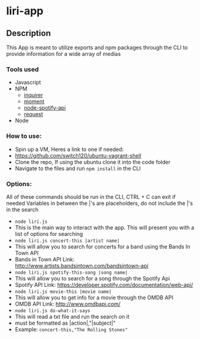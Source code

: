# liri-app

## Description
This App is meant to utilize exports and npm packages through the CLI to provide information for a wide array of medias

### Tools used
- Javascript
- NPM
  - [inquirer](https://www.npmjs.com/package/inquirer "Inquirer's NPM page")
  - [moment](https://www.npmjs.com/package/moment "Moment's NPM page")
  - [node-spotify-api](https://www.npmjs.com/package/node-spotify-api "Node-Spotify-Api's NPM page")
  - [request](https://www.npmjs.com/package/request "Request's NPM page")
- Node

### How to use:
- Spin up a VM, Heres a link to one if needed:
 - https://github.com/switch120/ubuntu-vagrant-shell
- Clone the repo, If using the ubuntu clone it into the code folder
- Navigate to the files and run `npm install` in the CLI

### Options:
All of these commands should be run in the CLI, CTRL + C can exit if needed
Variables in between the |'s are placeholders, do not include the |'s in the search

- `node liri.js`
 - This is the main way to interact with the app. This will present you with a list of options for searching
- `node liri.js concert-this |artist name|`
 - This will allow you to search for concerts for a band using the Bands In Town API
  - Bands in Town API Link: http://www.artists.bandsintown.com/bandsintown-api
- `node liri.js spotify-this-song |song name|`
 - This will allow you to search for a song through the Spotify Api
  - Spotify API Link: https://developer.spotify.com/documentation/web-api/
- `node liri.js movie-this |movie name|`
 - This will allow you to get info for a movie through the OMDB API
  - OMDB API Link: http://www.omdbapi.com/
- `node liri.js do-what-it-says`
 - This will read a txt file and run the search on it
  - must be formatted as |action|,"|subject|"
  - Example: `concert-this,"The Rolling Stones"`